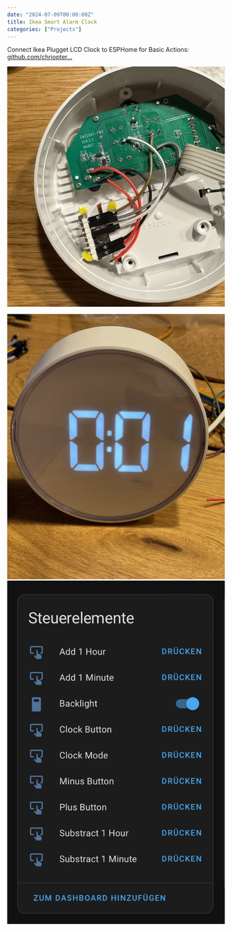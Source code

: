 ```yaml
---
date: "2024-07-09T00:00:00Z"
title: Ikea Smart Alarm Clock
categories: ["Projects"]
---
```


Connect Ikea Plugget LCD Clock to ESPHome for Basic Actions:
[github.com/chriopter…](https://github.com/chriopter/ikea-plugget-esphome/blob/main/README.md)

![Ikea Plugget LCD Clock](347164390-77b9141d-65e3-4b52-b14b-567ef10f91ec.png)
<!--more-->
![Ikea Plugget LCD Clock Configuration](347164442-653c031d-6bd7-4359-a996-9796d9e2acd4.png)
![Ikea Plugget LCD Clock Setup](347164527-29391b21-0808-44fd-acf0-2628314a8bcc.png)
